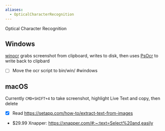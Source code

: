 ```yaml
---
aliases:
  - OpticalCharacterRecognition
---
```

Optical Character Recognition
## Windows
[winocr](../win/winocr.ps1) grabs screenshot from clipboard, writes to disk, then uses [PsOcr](https://github.com/TobiasPSP/PsOcr) to write back to clipbard
- [ ] Move the ocr script to bin/win/ #windows 

## macOS
Currently `CMD+SHIFT+4` to take screenshot, highlight Live Text and copy, then delete
- [x] Read https://setapp.com/how-to/extract-text-from-images

- $29.99 Xnapper: https://xnapper.com/#:~:text=Select%20and,easily